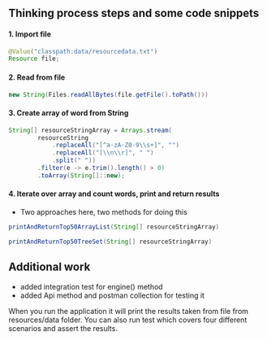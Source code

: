 ## Thinking process steps and some code snippets

#### 1. Import file

```java
@Value("classpath:data/resourcedata.txt")
Resource file;
```

#### 2. Read from file

```java
new String(Files.readAllBytes(file.getFile().toPath()))
```

#### 3. Create array of word from String

```java
String[] resourceStringArray = Arrays.stream(
        resourceString
            .replaceAll("[^a-zA-Z0-9\\s+]", "")
            .replaceAll("[\\n\\r]", " ")
            .split(" "))
        .filter(e -> e.trim().length() > 0)
        .toArray(String[]::new);
```

#### 4. Iterate over array and count words, print and return results

- Two approaches here, two methods for doing this
~~~java
printAndReturnTop50ArrayList(String[] resourceStringArray)
~~~
~~~java
printAndReturnTop50TreeSet(String[] resourceStringArray)
~~~

## Additional work
- added integration test for engine() method
- added Api method and postman collection for testing it

When you run the application it will print the results taken from file from resources/data folder.
You can also run test which covers four different scenarios and assert the results.





